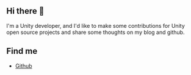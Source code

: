 ## Hi there 👋


I'm a Unity developer, and I'd like to make some contributions for Unity open source projects and share some thoughts on my blog and github.

## Find me
- [Github](https://github.com/Brockway11/Brockway11)

<!---
Brockway11/Brockway11 is a ✨ special ✨ repository because its `README.md` (this file) appears on your GitHub profile.
You can click the Preview link to take a look at your changes.
--->
